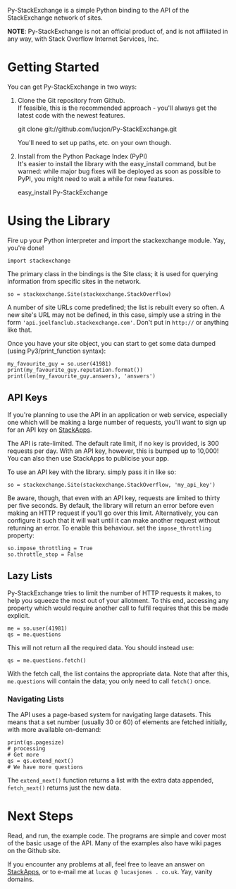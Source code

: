 Py-StackExchange is a simple Python binding to the API of the StackExchange network of sites.

**NOTE**: Py-StackExchange is not an official product of, and is not affiliated in any way, with Stack Overflow Internet Services, Inc. 

# Getting Started
You can get Py-StackExchange in two ways:

  1. Clone the Git repository from Github.  
     If feasible, this is the recommended approach - you'll always get the latest code with the newest features.

	 git clone git://github.com/lucjon/Py-StackExchange.git

	 You'll need to set up paths, etc. on your own though.

  2. Install from the Python Package Index (PyPI)  
     It's easier to install the library with the easy_install command, but be warned: while major bug fixes will be deployed as soon as possible to PyPI, you might need to wait a while for new features.

	 easy_install Py-StackExchange

# Using the Library

Fire up your Python interpreter and import the stackexchange module. Yay, you're done!

    import stackexchange

The primary class in the bindings is the Site class; it is used for querying information from specific sites in the network.

    so = stackexchange.Site(stackexchange.StackOverflow)

A number of site URLs come predefined; the list is rebuilt every so often. A new site's URL may not be defined, in this case, simply use a string in the form `'api.joelfanclub.stackexchange.com'`. Don't put in `http://` or anything like that.

Once you have your site object, you can start to get some data dumped (using Py3/print_function syntax):

    my_favourite_guy = so.user(41981)
	print(my_favourite_guy.reputation.format())
	print(len(my_favourite_guy.answers), 'answers')

## API Keys
If you're planning to use the API in an application or web service, especially one which will be making a large number of requests, you'll want to sign up for an API key on [StackApps](http://stackapps.com).

The API is rate-limited. The default rate limit, if no key is provided, is 300 requests per day. With an API key, however, this is bumped up to 10,000! You can also then use StackApps to publicise your app.

To use an API key with the library. simply pass it in like so:

    so = stackexchange.Site(stackexchange.StackOverflow, 'my_api_key')

Be aware, though, that even with an API key, requests are limited to thirty per five seconds. By default, the library will return an error before even making an HTTP request if you'll go over this limit. Alternatively, you can configure it such that it will wait until it can make another request without returning an error. To enable this behaviour. set the `impose_throttling` property:

    so.impose_throttling = True
	so.throttle_stop = False

## Lazy Lists
Py-StackExchange tries to limit the number of HTTP requests it makes, to help you squeeze the most out of your allotment. To this end, accessing any property which would require another call to fulfil requires that this be made explicit.

	me = so.user(41981)
    qs = me.questions

This will not return all the required data. You should instead use:

    qs = me.questions.fetch()

With the fetch call, the list contains the appropriate data. Note that after this, `me.questions` will contain the data; you only need to call `fetch()` once.

### Navigating Lists
The API uses a page-based system for navigating large datasets. This means that a set number (usually 30 or 60) of elements are fetched initially, with more available on-demand:

    print(qs.pagesize)
	# processing
	# Get more
	qs = qs.extend_next()
	# We have more questions

The `extend_next()` function returns a list with the extra data appended, `fetch_next()` returns just the new data.

# Next Steps
Read, and run, the example code. The programs are simple and cover most of the basic usage of the API. Many of the examples also have wiki pages on the Github site.

If you encounter any problems at all, feel free to leave an answer on [StackApps](https://stackapps.com/questions/198/py-stackexchange-an-api-wrapper-for-python), or to e-mail me at `lucas @ lucasjones . co.uk`. Yay, vanity domains.
